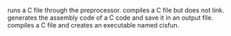 runs a C file through the preprocessor.
compiles a C file but does not link.
generates the assembly code of a C code and save it in an output file.
compiles a C file and creates an executable named cisfun.
